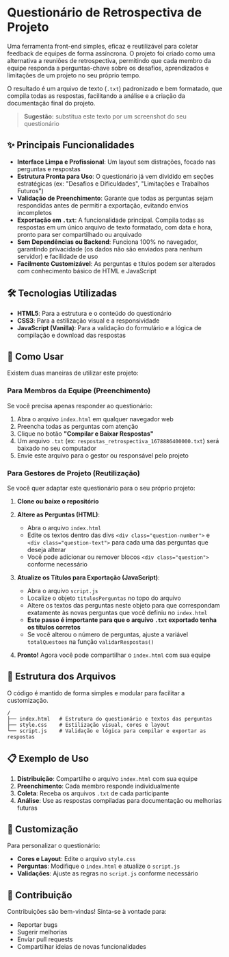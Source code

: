 # Questionário de Retrospectiva de Projeto

Uma ferramenta front-end simples, eficaz e reutilizável para coletar feedback de equipes de forma assíncrona. O projeto foi criado como uma alternativa a reuniões de retrospectiva, permitindo que cada membro da equipe responda a perguntas-chave sobre os desafios, aprendizados e limitações de um projeto no seu próprio tempo.

O resultado é um arquivo de texto (`.txt`) padronizado e bem formatado, que compila todas as respostas, facilitando a análise e a criação da documentação final do projeto.

> **Sugestão:** substitua este texto por um screenshot do seu questionário

## ✨ Principais Funcionalidades

- **Interface Limpa e Profissional**: Um layout sem distrações, focado nas perguntas e respostas
- **Estrutura Pronta para Uso**: O questionário já vem dividido em seções estratégicas (ex: "Desafios e Dificuldades", "Limitações e Trabalhos Futuros")
- **Validação de Preenchimento**: Garante que todas as perguntas sejam respondidas antes de permitir a exportação, evitando envios incompletos
- **Exportação em `.txt`**: A funcionalidade principal. Compila todas as respostas em um único arquivo de texto formatado, com data e hora, pronto para ser compartilhado ou arquivado
- **Sem Dependências ou Backend**: Funciona 100% no navegador, garantindo privacidade (os dados não são enviados para nenhum servidor) e facilidade de uso
- **Facilmente Customizável**: As perguntas e títulos podem ser alterados com conhecimento básico de HTML e JavaScript

## 🛠️ Tecnologias Utilizadas

- **HTML5**: Para a estrutura e o conteúdo do questionário
- **CSS3**: Para a estilização visual e a responsividade
- **JavaScript (Vanilla)**: Para a validação do formulário e a lógica de compilação e download das respostas

## 🚀 Como Usar

Existem duas maneiras de utilizar este projeto:

### Para Membros da Equipe (Preenchimento)

Se você precisa apenas responder ao questionário:

1. Abra o arquivo `index.html` em qualquer navegador web
2. Preencha todas as perguntas com atenção
3. Clique no botão **"Compilar e Baixar Respostas"**
4. Um arquivo `.txt` (ex: `respostas_retrospectiva_1678886400000.txt`) será baixado no seu computador
5. Envie este arquivo para o gestor ou responsável pelo projeto

### Para Gestores de Projeto (Reutilização)

Se você quer adaptar este questionário para o seu próprio projeto:

1. **Clone ou baixe o repositório**

2. **Altere as Perguntas (HTML)**:
   - Abra o arquivo `index.html`
   - Edite os textos dentro das divs `<div class="question-number">` e `<div class="question-text">` para cada uma das perguntas que deseja alterar
   - Você pode adicionar ou remover blocos `<div class="question">` conforme necessário

3. **Atualize os Títulos para Exportação (JavaScript)**:
   - Abra o arquivo `script.js`
   - Localize o objeto `titulosPerguntas` no topo do arquivo
   - Altere os textos das perguntas neste objeto para que correspondam exatamente às novas perguntas que você definiu no `index.html`
   - **Este passo é importante para que o arquivo `.txt` exportado tenha os títulos corretos**
   - Se você alterou o número de perguntas, ajuste a variável `totalQuestoes` na função `validarRespostas()`

4. **Pronto!** Agora você pode compartilhar o `index.html` com sua equipe

## 📂 Estrutura dos Arquivos

O código é mantido de forma simples e modular para facilitar a customização.

```
/
├── index.html   # Estrutura do questionário e textos das perguntas
├── style.css    # Estilização visual, cores e layout
└── script.js    # Validação e lógica para compilar e exportar as respostas
```

## 📋 Exemplo de Uso

1. **Distribuição**: Compartilhe o arquivo `index.html` com sua equipe
2. **Preenchimento**: Cada membro responde individualmente
3. **Coleta**: Receba os arquivos `.txt` de cada participante
4. **Análise**: Use as respostas compiladas para documentação ou melhorias futuras

## 🔧 Customização

Para personalizar o questionário:

- **Cores e Layout**: Edite o arquivo `style.css`
- **Perguntas**: Modifique o `index.html` e atualize o `script.js`
- **Validações**: Ajuste as regras no `script.js` conforme necessário

## 🤝 Contribuição

Contribuições são bem-vindas! Sinta-se à vontade para:

- Reportar bugs
- Sugerir melhorias
- Enviar pull requests
- Compartilhar ideias de novas funcionalidades
